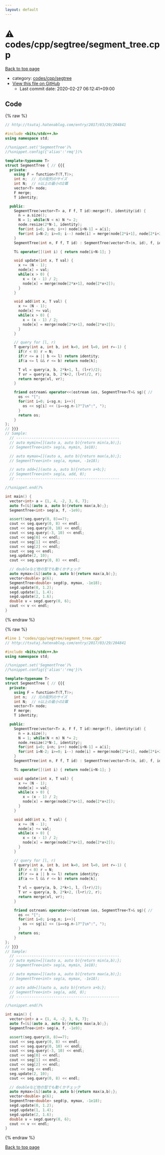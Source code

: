 ```yaml
---
layout: default
---
```


<!-- mathjax config similar to math.stackexchange -->
<script type="text/javascript" async
  src="https://cdnjs.cloudflare.com/ajax/libs/mathjax/2.7.5/MathJax.js?config=TeX-MML-AM_CHTML">
</script>
<script type="text/x-mathjax-config">
  MathJax.Hub.Config({
    TeX: { equationNumbers: { autoNumber: "AMS" }},
    tex2jax: {
      inlineMath: [ ['$','$'] ],
      processEscapes: true
    },
    "HTML-CSS": { matchFontHeight: false },
    displayAlign: "left",
    displayIndent: "2em"
  });
</script>

<script type="text/javascript" src="https://cdnjs.cloudflare.com/ajax/libs/jquery/3.4.1/jquery.min.js"></script>
<script src="https://cdn.jsdelivr.net/npm/jquery-balloon-js@1.1.2/jquery.balloon.min.js" integrity="sha256-ZEYs9VrgAeNuPvs15E39OsyOJaIkXEEt10fzxJ20+2I=" crossorigin="anonymous"></script>
<script type="text/javascript" src="../../../../assets/js/copy-button.js"></script>
<link rel="stylesheet" href="../../../../assets/css/copy-button.css" />


# :warning: codes/cpp/segtree/segment_tree.cpp

<a href="../../../../index.html">Back to top page</a>

* category: <a href="../../../../index.html#be3aa2b43feda595aa89da363e1e6700">codes/cpp/segtree</a>
* <a href="{{ site.github.repository_url }}/blob/master/codes/cpp/segtree/segment_tree.cpp">View this file on GitHub</a>
    - Last commit date: 2020-02-27 06:12:41+09:00




## Code

<a id="unbundled"></a>
{% raw %}
```cpp
// http://tsutaj.hatenablog.com/entry/2017/03/29/204841

#include <bits/stdc++.h>
using namespace std;

//%snippet.set('SegmentTree')%
//%snippet.config({'alias':'rmq'})%

template<typename T>
struct SegmentTree { // {{{
  private:
    using F = function<T(T,T)>;
    int n;  // 元の配列のサイズ
    int N;  // n以上の最小の2冪
    vector<T> node;
    F merge;
    T identity;

  public:
    SegmentTree(vector<T> a, F f, T id):merge(f), identity(id) {
      n = a.size();
      N = 1; while(N < n) N *= 2;
      node.resize(2*N-1, identity);
      for(int i=0; i<n; i++) node[i+N-1] = a[i];
      for(int i=N-2; i>=0; i--) node[i] = merge(node[2*i+1], node[2*i+2]);
    }
    SegmentTree(int n, F f, T id) : SegmentTree(vector<T>(n, id), f, id) {}

    T& operator[](int i) { return node[i+N-1]; }

    void update(int x, T val) {
      x += (N - 1);
      node[x] = val;
      while(x > 0) {
        x = (x - 1) / 2;
        node[x] = merge(node[2*x+1], node[2*x+2]);
      }
    }

    void add(int x, T val) {
      x += (N - 1);
      node[x] += val;
      while(x > 0) {
        x = (x - 1) / 2;
        node[x] = merge(node[2*x+1], node[2*x+2]);
      }
    }

    // query for [l, r)
    T query(int a, int b, int k=0, int l=0, int r=-1) {
      if(r < 0) r = N;
      if(r <= a || b <= l) return identity;
      if(a <= l && r <= b) return node[k];

      T vl = query(a, b, 2*k+1, l, (l+r)/2);
      T vr = query(a, b, 2*k+2, (l+r)/2, r);
      return merge(vl, vr);
    }

    friend ostream& operator<<(ostream &os, SegmentTree<T>& sg){ //
      os << "[";
      for(int i=0; i<sg.n; i++){
        os << sg[i] << (i==sg.n-1?"]\n":", ");
      }
      return os;
    }
};
// }}}
// Sample:
  // -----------------------------------------------
  // auto mymin=[](auto a, auto b){return min(a,b);};
  // SegmentTree<int> seg(a, mymin, 1e18);

  // auto mymax=[](auto a, auto b){return max(a,b);};
  // SegmentTree<int> seg(a, mymax, -1e18);

  // auto add=[](auto a, auto b){return a+b;};
  // SegmentTree<int> seg(a, add, 0);
  // -----------------------------------------------

//%snippet.end()%

int main() {
  vector<int> a = {1, 4, -2, 3, 6, 7};
  auto f=[&](auto a, auto b){return max(a,b);};
  SegmentTree<int> seg(a, f, -1e9);

  assert(seg.query(0, 8)==7);
  cout << seg.query(0, 8) << endl;
  cout << seg.query(0, 10) << endl;
  cout << seg.query(-3, 10) << endl;
  cout << seg[0] << endl;
  cout << seg[1] << endl;
  cout << seg[2] << endl;
  cout << seg << endl;
  seg.update(2, 10);
  cout << seg.query(0, 8) << endl;

  // doubleなど他の型でも動くかチェック
  auto mymax=[&](auto a, auto b){return max(a,b);};
  vector<double> p(6);
  SegmentTree<double> segd(p, mymax, -1e18);
  segd.update(0, 1.2);
  segd.update(1, 1.4);
  segd.update(2, 1.6);
  double v = segd.query(0, 6);
  cout << v << endl;
}

```
{% endraw %}

<a id="bundled"></a>
{% raw %}
```cpp
#line 1 "codes/cpp/segtree/segment_tree.cpp"
// http://tsutaj.hatenablog.com/entry/2017/03/29/204841

#include <bits/stdc++.h>
using namespace std;

//%snippet.set('SegmentTree')%
//%snippet.config({'alias':'rmq'})%

template<typename T>
struct SegmentTree { // {{{
  private:
    using F = function<T(T,T)>;
    int n;  // 元の配列のサイズ
    int N;  // n以上の最小の2冪
    vector<T> node;
    F merge;
    T identity;

  public:
    SegmentTree(vector<T> a, F f, T id):merge(f), identity(id) {
      n = a.size();
      N = 1; while(N < n) N *= 2;
      node.resize(2*N-1, identity);
      for(int i=0; i<n; i++) node[i+N-1] = a[i];
      for(int i=N-2; i>=0; i--) node[i] = merge(node[2*i+1], node[2*i+2]);
    }
    SegmentTree(int n, F f, T id) : SegmentTree(vector<T>(n, id), f, id) {}

    T& operator[](int i) { return node[i+N-1]; }

    void update(int x, T val) {
      x += (N - 1);
      node[x] = val;
      while(x > 0) {
        x = (x - 1) / 2;
        node[x] = merge(node[2*x+1], node[2*x+2]);
      }
    }

    void add(int x, T val) {
      x += (N - 1);
      node[x] += val;
      while(x > 0) {
        x = (x - 1) / 2;
        node[x] = merge(node[2*x+1], node[2*x+2]);
      }
    }

    // query for [l, r)
    T query(int a, int b, int k=0, int l=0, int r=-1) {
      if(r < 0) r = N;
      if(r <= a || b <= l) return identity;
      if(a <= l && r <= b) return node[k];

      T vl = query(a, b, 2*k+1, l, (l+r)/2);
      T vr = query(a, b, 2*k+2, (l+r)/2, r);
      return merge(vl, vr);
    }

    friend ostream& operator<<(ostream &os, SegmentTree<T>& sg){ //
      os << "[";
      for(int i=0; i<sg.n; i++){
        os << sg[i] << (i==sg.n-1?"]\n":", ");
      }
      return os;
    }
};
// }}}
// Sample:
  // -----------------------------------------------
  // auto mymin=[](auto a, auto b){return min(a,b);};
  // SegmentTree<int> seg(a, mymin, 1e18);

  // auto mymax=[](auto a, auto b){return max(a,b);};
  // SegmentTree<int> seg(a, mymax, -1e18);

  // auto add=[](auto a, auto b){return a+b;};
  // SegmentTree<int> seg(a, add, 0);
  // -----------------------------------------------

//%snippet.end()%

int main() {
  vector<int> a = {1, 4, -2, 3, 6, 7};
  auto f=[&](auto a, auto b){return max(a,b);};
  SegmentTree<int> seg(a, f, -1e9);

  assert(seg.query(0, 8)==7);
  cout << seg.query(0, 8) << endl;
  cout << seg.query(0, 10) << endl;
  cout << seg.query(-3, 10) << endl;
  cout << seg[0] << endl;
  cout << seg[1] << endl;
  cout << seg[2] << endl;
  cout << seg << endl;
  seg.update(2, 10);
  cout << seg.query(0, 8) << endl;

  // doubleなど他の型でも動くかチェック
  auto mymax=[&](auto a, auto b){return max(a,b);};
  vector<double> p(6);
  SegmentTree<double> segd(p, mymax, -1e18);
  segd.update(0, 1.2);
  segd.update(1, 1.4);
  segd.update(2, 1.6);
  double v = segd.query(0, 6);
  cout << v << endl;
}

```
{% endraw %}

<a href="../../../../index.html">Back to top page</a>

